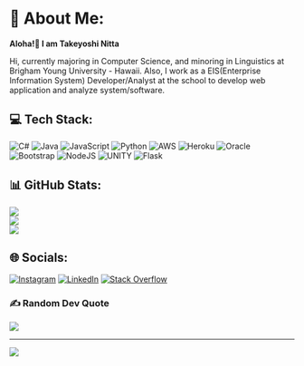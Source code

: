 # 💫 About Me:
__Aloha!🤙 I am Takeyoshi Nitta__

Hi, currently majoring in Computer Science, and minoring in Linguistics at Brigham Young University - Hawaii. Also, I work as a EIS(Enterprise Information System) Developer/Analyst at the school to develop web application and analyze system/software.

## 💻 Tech Stack:
![C#](https://img.shields.io/badge/c%23-%23239120.svg?style=for-the-badge&logo=c-sharp&logoColor=white) ![Java](https://img.shields.io/badge/java-%23ED8B00.svg?style=for-the-badge&logo=java&logoColor=white) ![JavaScript](https://img.shields.io/badge/javascript-%23323330.svg?style=for-the-badge&logo=javascript&logoColor=%23F7DF1E) ![Python](https://img.shields.io/badge/python-3670A0?style=for-the-badge&logo=python&logoColor=ffdd54) ![AWS](https://img.shields.io/badge/AWS-%23FF9900.svg?style=for-the-badge&logo=amazon-aws&logoColor=white) ![Heroku](https://img.shields.io/badge/heroku-%23430098.svg?style=for-the-badge&logo=heroku&logoColor=white) ![Oracle](https://img.shields.io/badge/Oracle-F80000?style=for-the-badge&logo=oracle&logoColor=white) ![Bootstrap](https://img.shields.io/badge/bootstrap-%23563D7C.svg?style=for-the-badge&logo=bootstrap&logoColor=white) ![NodeJS](https://img.shields.io/badge/node.js-6DA55F?style=for-the-badge&logo=node.js&logoColor=white) ![UNITY](https://img.shields.io/badge/Unity-%2320232a.svg?style=for-the-badge&logo=unity&logoColor=white) ![Flask](https://img.shields.io/badge/flask-%23000.svg?style=for-the-badge&logo=flask&logoColor=white)

## 📊 GitHub Stats:
![](https://github-readme-stats.vercel.app/api?username=takeyoshinitta&theme=tokyonight&hide_border=false&include_all_commits=true&count_private=true)<br/>
![](https://github-readme-streak-stats.herokuapp.com/?user=takeyoshinitta&theme=tokyonight&hide_border=false)<br/>
![](https://github-readme-stats.vercel.app/api/top-langs/?username=takeyoshinitta&theme=tokyonight&hide_border=false&include_all_commits=true&count_private=true&layout=compact)

## 🌐 Socials:
[![Instagram](https://img.shields.io/badge/Instagram-%23E4405F.svg?logo=Instagram&logoColor=white)](https://instagram.com/nittakeyoshi) [![LinkedIn](https://img.shields.io/badge/LinkedIn-%230077B5.svg?logo=linkedin&logoColor=white)](https://linkedin.com/in/takeyoshi-nitta) [![Stack Overflow](https://img.shields.io/badge/-Stackoverflow-FE7A16?logo=stack-overflow&logoColor=white)](https://stackoverflow.com/users/takeyoshi-nitta) 

### ✍️ Random Dev Quote
![](https://quotes-github-readme.vercel.app/api?type=horizontal&theme=tokyonight)

---
[![](https://visitcount.itsvg.in/api?id=takeyoshinitta&icon=0&color=1)](https://visitcount.itsvg.in)

<!-- Proudly created with GPRM ( https://gprm.itsvg.in ) -->
